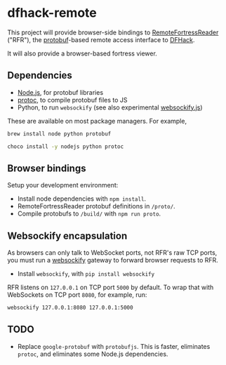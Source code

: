 # dfhack-remote

This project will provide browser-side bindings to
[RemoteFortressReader](https://github.com/DFHack/dfhack/tree/master/plugins/remotefortressreader)
("RFR"), the [protobuf](https://developers.google.com/protocol-buffers)-based
remote access interface to [DFHack](https://github.com/DFHack/dfhack).

It will also provide a browser-based fortress viewer.

## Dependencies

* [Node.js](https://nodejs.org/en/), for protobuf libraries
* [protoc](https://github.com/protocolbuffers/protobuf), to compile protobuf files to JS
* Python, to run `websockify` (see also experimental [websockify.js](https://github.com/novnc/websockify-js))

These are available on most package managers.  For example,

```sh
brew install node python protobuf
```

```sh
choco install -y nodejs python protoc
```

## Browser bindings

Setup your development environment:

* Install node dependencies with `npm install`.
* RemoteFortressReader protobuf definitions in `/proto/`.
* Compile protobufs to `/build/` with `npm run proto`.

## Websockify encapsulation

As browsers can only talk to WebSocket ports, not RFR's raw TCP ports,
you must run a [websockify](https://github.com/novnc/websockify) gateway
to forward browser requests to RFR.

* Install `websockify`, with `pip install websockify`

RFR listens on `127.0.0.1` on TCP port `5000` by default.
To wrap that with WebSockets on TCP port `8080`, for example, run:

```sh
websockify 127.0.0.1:8080 127.0.0.1:5000
```

## TODO

* Replace `google-protobuf` with `protobufjs`.  This is faster,
eliminates `protoc`, and eliminates some Node.js dependencies.
